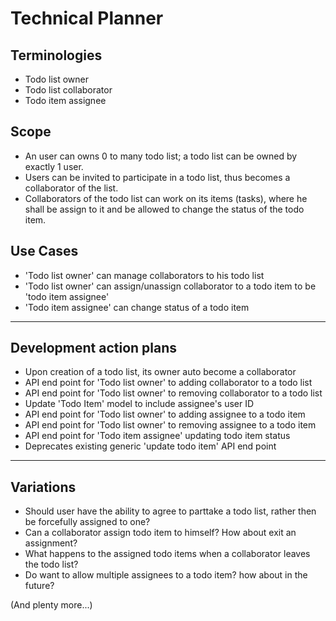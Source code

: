 # Technical Planner

## Terminologies

* Todo list owner
* Todo list collaborator
* Todo item assignee

## Scope

* An user can owns 0 to many todo list; a todo list can be owned by exactly 1 user.
* Users can be invited to participate in a todo list, thus becomes a collaborator of the list.
* Collaborators of the todo list can work on its items (tasks), where he shall be assign to it and be allowed to change the status of the todo item.

## Use Cases

* 'Todo list owner' can manage collaborators to his todo list
* 'Todo list owner' can assign/unassign collaborator to a todo item to be 'todo item assignee'
* 'Todo item assignee' can change status of a todo item

---

## Development action plans

* Upon creation of a todo list, its owner auto become a collaborator
* API end point for 'Todo list owner' to adding collaborator to a todo list
* API end point for 'Todo list owner' to removing collaborator to a todo list
* Update 'Todo Item' model to include assignee's user ID
* API end point for 'Todo list owner' to adding assignee to a todo item
* API end point for 'Todo list owner' to removing assignee to a todo item
* API end point for 'Todo item assignee' updating todo item status
* Deprecates existing generic 'update todo item' API end point

---

## Variations

* Should user have the ability to agree to parttake a todo list, rather then be forcefully assigned to one?
* Can a collaborator assign todo item to himself? How about exit an assignment?
* What happens to the assigned todo items when a collaborator leaves the todo list?
* Do want to allow multiple assignees to a todo item? how about in the future?

(And plenty more...)
